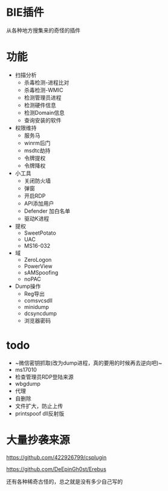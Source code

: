 # BIE插件
从各种地方搜集来的奇怪的插件

# 功能

- 扫描分析
	- 杀毒检测-进程比对
	- 杀毒检测-WMIC
	- 检测管理员进程
	- 检测硬件信息
	- 检测Domain信息
	- 查询安装的软件
- 权限维持
	- 服务马
	- winrm后门
	- msdtc劫持
	- 令牌提权
	- 令牌降权
- 小工具
	- 关闭防火墙
	- 弹窗
	- 开启RDP
	- API添加用户
	- Defender 加白名单
	- 驱动K进程
- 提权
	- SweetPotato
	- UAC
	- MS16-032
- 域
	- ZeroLogon
	- PowerView
	- sAMSpoofing
	- noPAC
- Dump操作
	- Reg导出
	- comsvcsdll
	- minidump
	- dcsyncdump
	- 浏览器密码
# todo

- ~微信密钥抓取(改为dump进程，真的要用的时候再去逆向吧)~ 
- ms17010
- 检查管理员RDP登陆来源
- wbgdump
- 代理
- 自删除
- 文件扩大，防止上传
- printspoof dll反射版

# 大量抄袭来源

https://github.com/422926799/csplugin

https://github.com/DeEpinGh0st/Erebus

还有各种稀奇古怪的，总之就是没有多少自己写的
